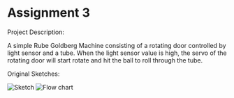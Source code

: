# Assignment 3

Project Description:

A simple Rube Goldberg Machine consisting of a rotating door controlled by light sensor and a tube. When the light sensor value is high, 
the servo of the rotating door will start rotate and hit the ball to roll through the tube.

Original Sketches: 

![Sketch](https://github.com/Effiezhu/Adv-Prototyping/assets/123921938/f56d3c71-5519-4373-aef5-57f88e4dce3f)
![Flow chart](https://github.com/Effiezhu/Adv-Prototyping/assets/123921938/e956589c-252c-48e7-8160-03bc41a052f2)
